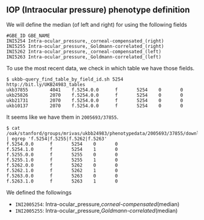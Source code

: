 ## IOP (Intraocular pressure) phenotype definition

We will define the median (of left and right) for using the following fields


```
#GBE_ID GBE_NAME
INI5254 Intra-ocular_pressure,_corneal-compensated_(right)
INI5255 Intra-ocular_pressure,_Goldmann-correlated_(right)
INI5262 Intra-ocular_pressure,_corneal-compensated_(left)
INI5263 Intra-ocular_pressure,_Goldmann-correlated_(left)
```

To use the most recent data, we check in which table we have those fields.

```
$ ukbb-query_find_table_by_field_id.sh 5254
http://bit.ly/UKB24983_tables
ukb37855        4041    f.5254.0.0      f       5254    0       0
ukb25826        2070    f.5254.0.0      f       5254    0       0
ukb21731        2070    f.5254.0.0      f       5254    0       0
ukb10137        2070    f.5254.0.0      f       5254    0       0
```

It seems like we have them in `2005693/37855`.

```
$ cat /oak/stanford/groups/mrivas/ukbb24983/phenotypedata/2005693/37855/download/ukb37855.tab.columns | egrep 'f.5254|f.5255|f.5262|f.5263'
f.5254.0.0      f       5254    0       0
f.5254.1.0      f       5254    1       0
f.5255.0.0      f       5255    0       0
f.5255.1.0      f       5255    1       0
f.5262.0.0      f       5262    0       0
f.5262.1.0      f       5262    1       0
f.5263.0.0      f       5263    0       0
f.5263.1.0      f       5263    1       0
```

We defined the followings

- `INI2005254`: Intra-ocular_pressure,_corneal-compensated_(median)
- `INI2005255`: Intra-ocular_pressure,_Goldmann-correlated_(median)
